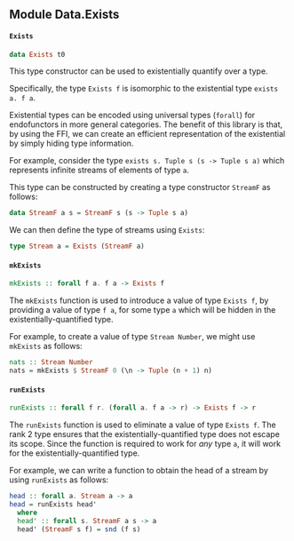 ## Module Data.Exists

#### `Exists`

``` purescript
data Exists t0
```

This type constructor can be used to existentially quantify over a type.

Specifically, the type `Exists f` is isomorphic to the existential type `exists a. f a`.

Existential types can be encoded using universal types (`forall`) for endofunctors in more general
categories. The benefit of this library is that, by using the FFI, we can create an efficient
representation of the existential by simply hiding type information.

For example, consider the type `exists s. Tuple s (s -> Tuple s a)` which represents infinite streams
of elements of type `a`.

This type can be constructed by creating a type constructor `StreamF` as follows:

```purescript
data StreamF a s = StreamF s (s -> Tuple s a)
```

We can then define the type of streams using `Exists`:

```purescript
type Stream a = Exists (StreamF a)
```

#### `mkExists`

``` purescript
mkExists :: forall f a. f a -> Exists f
```

The `mkExists` function is used to introduce a value of type `Exists f`, by providing a value of
type `f a`, for some type `a` which will be hidden in the existentially-quantified type.

For example, to create a value of type `Stream Number`, we might use `mkExists` as follows:

```purescript
nats :: Stream Number
nats = mkExists $ StreamF 0 (\n -> Tuple (n + 1) n)
```

#### `runExists`

``` purescript
runExists :: forall f r. (forall a. f a -> r) -> Exists f -> r
```

The `runExists` function is used to eliminate a value of type `Exists f`. The rank 2 type ensures
that the existentially-quantified type does not escape its scope. Since the function is required
to work for _any_ type `a`, it will work for the existentially-quantified type.

For example, we can write a function to obtain the head of a stream by using `runExists` as follows:

```purescript
head :: forall a. Stream a -> a
head = runExists head'
  where
  head' :: forall s. StreamF a s -> a
  head' (StreamF s f) = snd (f s)
```


